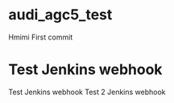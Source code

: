# audi_agc5_test
Hmimi First commit

# Test Jenkins webhook
Test Jenkins webhook
Test 2 Jenkins webhook

